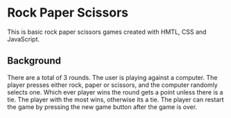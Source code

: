 # Rock Paper Scissors

This is basic rock paper scissors games created with HMTL, CSS and JavaScript.

## Background

There are a total of 3 rounds. The user is playing against a computer. The player presses either rock, paper or scissors, and the computer randomly selects one. Which ever player wins the round gets a point unless there is a tie. The player with the most wins, otherwise its a tie. The player can restart the game by pressing the new game button after the game is over.